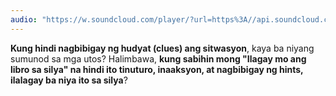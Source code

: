 ```yaml
---
audio: "https://w.soundcloud.com/player/?url=https%3A//api.soundcloud.com/tracks/1406307319%3Fsecret_token%3Ds-WlpNN7N83JP&color=%23ff5500&auto_play=true&hide_related=false&show_comments=true&show_user=true&show_reposts=false&show_teaser=true&visual=true"
---
```


<strong>Kung hindi nagbibigay ng hudyat (clues) ang sitwasyon</strong>, kaya ba niyang sumunod sa mga utos? Halimbawa, <strong>kung sabihin mong "Ilagay mo ang libro sa silya" na hindi ito tinuturo, inaaksyon, at nagbibigay ng hints, ilalagay ba niya ito sa silya</strong>?